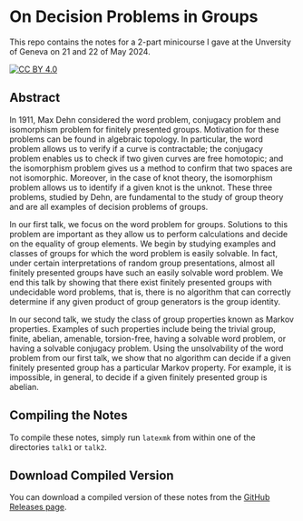 # On Decision Problems in Groups

This repo contains the notes for a 2-part minicourse I gave at the Unversity of Geneva on 21 and 22 of May 2024.

[![CC BY 4.0][cc-by-shield]][cc-by]

[cc-by]: http://creativecommons.org/licenses/by/4.0/
[cc-by-shield]: https://img.shields.io/badge/License-CC%20BY%204.0-lightgrey.svg

## Abstract

In 1911, Max Dehn considered the word problem, conjugacy problem and isomorphism problem for finitely presented groups. Motivation for these problems can be found in algebraic topology. In particular, the word problem allows us to verify if a curve is contractable; the conjugacy problem enables us to check if two given curves are free homotopic; and the isomorphism problem gives us a method to confirm that two spaces are not isomorphic. Moreover, in the case of knot theory, the isomorphism problem allows us to identify if a given knot is the unknot. These three problems, studied by Dehn, are fundamental to the study of group theory and are all examples of decision problems of groups.

In our first talk, we focus on the word problem for groups. Solutions to this problem are important as they allow us to perform calculations and decide on the equality of group elements. We begin by studying examples and classes of groups for which the word problem is easily solvable. In fact, under certain interpretations of random group presentations, almost all finitely presented groups have such an easily solvable word problem. We end this talk by showing that there exist finitely presented groups with undecidable word problems, that is, there is no algorithm that can correctly determine if any given product of group generators is the group identity.

In our second talk, we study the class of group properties known as Markov properties. Examples of such properties include being the trivial group, finite, abelian, amenable, torsion-free, having a solvable word problem, or having a solvable conjugacy problem. Using the unsolvability of the word problem from our first talk, we show that no algorithm can decide if a given finitely presented group has a particular Markov property. For example, it is impossible, in general, to decide if a given finitely presented group is abelian.

## Compiling the Notes

To compile these notes, simply run `latexmk` from within one of the directories `talk1` or `talk2`.

## Download Compiled Version

You can download a compiled version of these notes from the [GitHub Releases page](https://github.com/alexbishop/unige_minicourse_2024_decision_problems/releases).
